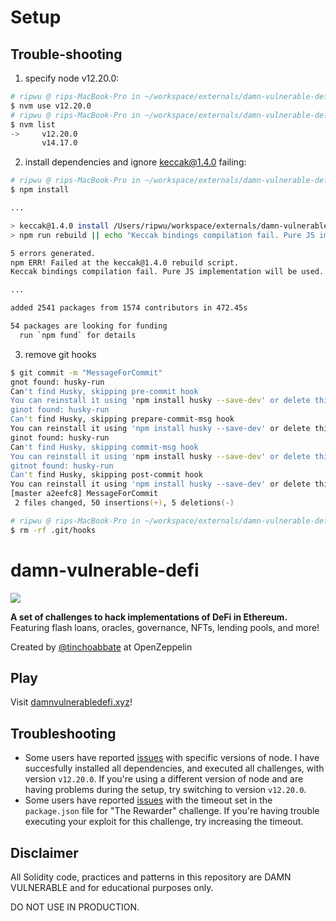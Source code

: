 # Setup

## Trouble-shooting

1. specify node v12.20.0:

``` zsh
# ripwu @ rips-MacBook-Pro in ~/workspace/externals/damn-vulnerable-defi on git:master o [10:44:32] C:130
$ nvm use v12.20.0
# ripwu @ rips-MacBook-Pro in ~/workspace/externals/damn-vulnerable-defi on git:master o [10:44:32] C:130
$ nvm list
->     v12.20.0
       v14.17.0
```

2. install dependencies and ignore keccak@1.4.0 failing:

``` zsh
# ripwu @ rips-MacBook-Pro in ~/workspace/externals/damn-vulnerable-defi on git:master o [10:44:32] C:130
$ npm install

...

> keccak@1.4.0 install /Users/ripwu/workspace/externals/damn-vulnerable-defi/node_modules/ganache-core/node_modules/eth-json-rpc-middleware/node_modules/ethereumjs-vm/node_modules/ethereumjs-block/node_modules/keccak
> npm run rebuild || echo "Keccak bindings compilation fail. Pure JS implementation will be used."

5 errors generated.
npm ERR! Failed at the keccak@1.4.0 rebuild script.
Keccak bindings compilation fail. Pure JS implementation will be used.

...

added 2541 packages from 1574 contributors in 472.45s

54 packages are looking for funding
  run `npm fund` for details
```

3. remove git hooks

``` zsh
$ git commit -m "MessageForCommit"
gnot found: husky-run
Can't find Husky, skipping pre-commit hook
You can reinstall it using 'npm install husky --save-dev' or delete this hook
ginot found: husky-run
Can't find Husky, skipping prepare-commit-msg hook
You can reinstall it using 'npm install husky --save-dev' or delete this hook
ginot found: husky-run
Can't find Husky, skipping commit-msg hook
You can reinstall it using 'npm install husky --save-dev' or delete this hook
gitnot found: husky-run
Can't find Husky, skipping post-commit hook
You can reinstall it using 'npm install husky --save-dev' or delete this hook
[master a2eefc8] MessageForCommit
 2 files changed, 50 insertions(+), 5 deletions(-)
```

``` zsh
# ripwu @ rips-MacBook-Pro in ~/workspace/externals/damn-vulnerable-defi on git:master o [11:08:06] C:64
$ rm -rf .git/hooks
```

# damn-vulnerable-defi

![](cover.png)

**A set of challenges to hack implementations of DeFi in Ethereum.** Featuring flash loans, oracles, governance, NFTs, lending pools, and more!

Created by [@tinchoabbate](https://twitter.com/tinchoabbate) at OpenZeppelin

## Play

Visit [damnvulnerabledefi.xyz](https://damnvulnerabledefi.xyz)!

## Troubleshooting

- Some users have reported [issues](https://github.com/OpenZeppelin/damn-vulnerable-defi/issues/1) with specific versions of node. I have succesfully installed all dependencies, and executed all challenges, with version `v12.20.0`. If you're using a different version of node and are having problems during the setup, try switching to version `v12.20.0`.
- Some users have reported [issues](https://github.com/OpenZeppelin/damn-vulnerable-defi/pull/4) with the timeout set in the `package.json` file for "The Rewarder" challenge. If you're having trouble executing your exploit for this challenge, try increasing the timeout.

## Disclaimer

All Solidity code, practices and patterns in this repository are DAMN VULNERABLE and for educational purposes only.

DO NOT USE IN PRODUCTION.

